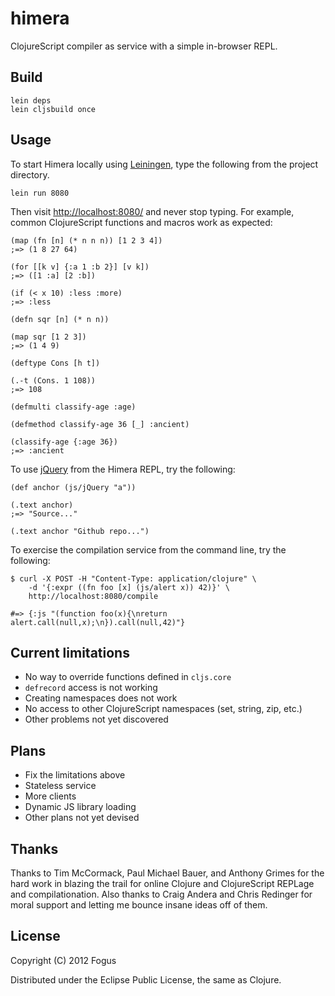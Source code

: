 # himera

ClojureScript compiler as service with a simple in-browser REPL.

## Build

    lein deps
	lein cljsbuild once

## Usage

To start Himera locally using [Leiningen](https://github.com/technomancy/leiningen), type the following from the project directory.

    lein run 8080

Then visit <http://localhost:8080/> and never stop typing.  For example, common ClojureScript functions and macros work as expected:

    (map (fn [n] (* n n n)) [1 2 3 4])
	;=> (1 8 27 64)
	
	(for [[k v] {:a 1 :b 2}] [v k])
	;=> ([1 :a] [2 :b])
	
	(if (< x 10) :less :more)
	;=> :less
	
	(defn sqr [n] (* n n))
	
	(map sqr [1 2 3])
	;=> (1 4 9)
	
	(deftype Cons [h t])
	
	(.-t (Cons. 1 108))
	;=> 108
	
	(defmulti classify-age :age)
	
	(defmethod classify-age 36 [_] :ancient)
	
	(classify-age {:age 36})
	;=> :ancient

To use [jQuery](http://jquery.com) from the Himera REPL, try the following:

    (def anchor (js/jQuery "a"))
	
	(.text anchor)
	;=> "Source..."
	
	(.text anchor "Github repo...")

To exercise the compilation service from the command line, try the following:

    $ curl -X POST -H "Content-Type: application/clojure" \
	    -d '{:expr ((fn foo [x] (js/alert x)) 42)}' \
		http://localhost:8080/compile
	
	#=> {:js "(function foo(x){\nreturn alert.call(null,x);\n}).call(null,42)"}

## Current limitations

  * No way to override functions defined in `cljs.core`
  * `defrecord` access is not working
  * Creating namespaces does not work
  * No access to other ClojureScript namespaces (set, string, zip, etc.)
  * Other problems not yet discovered

## Plans

  * Fix the limitations above
  * Stateless service
  * More clients
  * Dynamic JS library loading
  * Other plans not yet devised

## Thanks

Thanks to Tim McCormack, Paul Michael Bauer, and Anthony Grimes for the hard work in blazing the trail for online Clojure and ClojureScript REPLage and compilationation.  Also thanks to Craig Andera and Chris Redinger for moral support and letting me bounce insane ideas off of them.

## License

Copyright (C) 2012 Fogus

Distributed under the Eclipse Public License, the same as Clojure.
